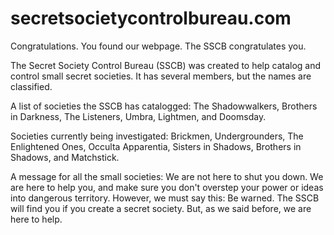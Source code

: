# secretsocietycontrolbureau.com
Congratulations. You found our webpage. The SSCB congratulates you.

The Secret Society Control Bureau (SSCB) was created to help catalog and control small secret societies. 
It has several members, but the names are classified.

A list of societies the SSCB has catalogged:
The Shadowwalkers,
Brothers in Darkness,
The Listeners,
Umbra,
Lightmen, and
Doomsday.

Societies currently being investigated:
Brickmen,
Undergrounders,
The Enlightened Ones,
Occulta Apparentia,
Sisters in Shadows,
Brothers in Shadows, and
Matchstick.

A message for all the small societies: We are not here to shut you down. We are here to help you, and make sure you don't overstep your power or ideas into dangerous territory. However, we must say this: Be warned. The SSCB will find you if you create a secret society. But, as we said before, we are here to help.
